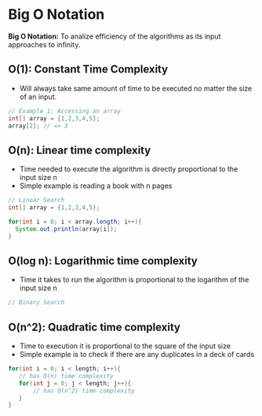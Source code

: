 # Big O Notation

__Big O Notation:__ To analize efficiency of the algorithms as its input approaches to infinity.

## O(1): Constant Time Complexity
* Will always take same amount of time to be executed no matter the size of an input.

```java
// Example 1: Accessing an array
int[] array = {1,2,3,4,5};
array[2]; // => 3
```

## O(n): Linear time complexity
* Time needed to execute the algorithm is directly proportional to the input size n
* Simple example is reading a book with n pages

```java
// Linear Search
int[] array = {1,2,3,4,5};

for(int i = 0; i < array.length; i++){
  System.out.println(array[i]);
}
```

## O(log n): Logarithmic time complexity
* Time it takes to run the algorithm is proportional to the logarithm of the input size n

```java
// Binary Search

```

## O(n^2): Quadratic time complexity
 * Time to execution it is proportional to the square of the input size
 * Simple example is to check if there are any duplicates in a deck of cards
 ```java
 for(int i = 0; i < length; i++){
    // has O(n) time complexity
    for(int j = 0; j < length; j++){
        // has O(n^2) time complexity
    }
 }
 ```
